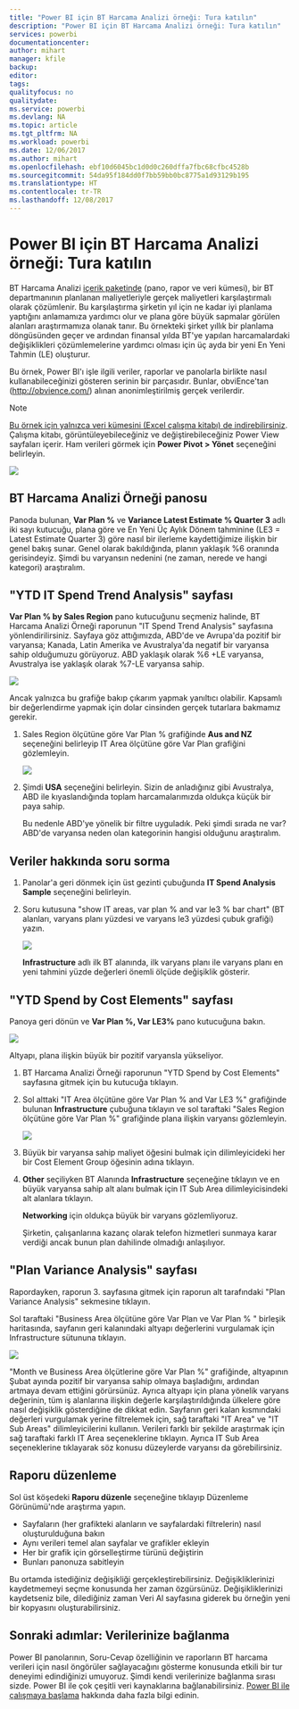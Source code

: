 ```yaml
---
title: "Power BI için BT Harcama Analizi örneği: Tura katılın"
description: "Power BI için BT Harcama Analizi örneği: Tura katılın"
services: powerbi
documentationcenter: 
author: mihart
manager: kfile
backup: 
editor: 
tags: 
qualityfocus: no
qualitydate: 
ms.service: powerbi
ms.devlang: NA
ms.topic: article
ms.tgt_pltfrm: NA
ms.workload: powerbi
ms.date: 12/06/2017
ms.author: mihart
ms.openlocfilehash: ebf10d6045bc1d0d0c260dffa7fbc68cfbc4528b
ms.sourcegitcommit: 54da95f184dd0f7bb59bb0bc8775a1d93129b195
ms.translationtype: HT
ms.contentlocale: tr-TR
ms.lasthandoff: 12/08/2017
---
```

# <a name="it-spend-analysis-sample-for-power-bi-take-a-tour"></a>Power BI için BT Harcama Analizi örneği: Tura katılın
BT Harcama Analizi [içerik paketinde](service-organizational-content-pack-introduction.md) (pano, rapor ve veri kümesi), bir BT departmanının planlanan maliyetleriyle gerçek maliyetleri karşılaştırmalı olarak çözümlenir. Bu karşılaştırma şirketin yıl için ne kadar iyi planlama yaptığını anlamamıza yardımcı olur ve plana göre büyük sapmalar görülen alanları araştırmamıza olanak tanır. Bu örnekteki şirket yıllık bir planlama döngüsünden geçer ve ardından finansal yılda BT'ye yapılan harcamalardaki değişiklikleri çözümlemelerine yardımcı olması için üç ayda bir yeni En Yeni Tahmin (LE) oluşturur.

Bu örnek, Power BI'ı işle ilgili veriler, raporlar ve panolarla birlikte nasıl kullanabileceğinizi gösteren serinin bir parçasıdır. Bunlar, obviEnce'tan (<http://obvience.com/>) alınan anonimleştirilmiş gerçek verilerdir.

>[!Note] 
[Bu örnek için yalnızca veri kümesini (Excel çalışma kitabı) de indirebilirsiniz](http://go.microsoft.com/fwlink/?LinkId=529783). Çalışma kitabı, görüntüleyebileceğiniz ve değiştirebileceğiniz Power View sayfaları içerir. Ham verileri görmek için **Power Pivot > Yönet** seçeneğini belirleyin.

![](media/sample-it-spend/it1.png)

## <a name="the-it-spend-analysis-sample-dashboard"></a>BT Harcama Analizi Örneği panosu
Panoda bulunan, **Var Plan %** ve **Variance Latest Estimate % Quarter 3** adlı iki sayı kutucuğu, plana göre ve En Yeni Üç Aylık Dönem tahminine (LE3 = Latest Estimate Quarter 3) göre nasıl bir ilerleme kaydettiğimize ilişkin bir genel bakış sunar. Genel olarak bakıldığında, planın yaklaşık %6 oranında gerisindeyiz. Şimdi bu varyansın nedenini (ne zaman, nerede ve hangi kategori) araştıralım.

## <a name="ytd-it-spend-trend-analysis-page"></a>"YTD IT Spend Trend Analysis" sayfası
**Var Plan % by Sales Region** pano kutucuğunu seçmeniz halinde, BT Harcama Analizi Örneği raporunun "IT Spend Trend Analysis" sayfasına yönlendirilirsiniz. Sayfaya göz attığımızda, ABD'de ve Avrupa'da pozitif bir varyansa; Kanada, Latin Amerika ve Avustralya'da negatif bir varyansa sahip olduğumuzu görüyoruz. ABD yaklaşık olarak %6 +LE varyansa, Avustralya ise yaklaşık olarak %7-LE varyansa sahip.

![](media/sample-it-spend/it2.png)

Ancak yalnızca bu grafiğe bakıp çıkarım yapmak yanıltıcı olabilir. Kapsamlı bir değerlendirme yapmak için dolar cinsinden gerçek tutarlara bakmamız gerekir.

1. Sales Region ölçütüne göre Var Plan % grafiğinde **Aus and NZ** seçeneğini belirleyip IT Area ölçütüne göre Var Plan grafiğini gözlemleyin. 
   
   ![](media/sample-it-spend/it3.png)
2. Şimdi **USA** seçeneğini belirleyin. Sizin de anladığınız gibi Avustralya, ABD ile kıyaslandığında toplam harcamalarımızda oldukça küçük bir paya sahip.
   
    Bu nedenle ABD'ye yönelik bir filtre uyguladık. Peki şimdi sırada ne var? ABD'de varyansa neden olan kategorinin hangisi olduğunu araştıralım.

## <a name="ask-questions-of-the-data"></a>Veriler hakkında soru sorma
1. Panolar'a geri dönmek için üst gezinti çubuğunda **IT Spend Analysis Sample** seçeneğini belirleyin.
2. Soru kutusuna "show IT areas, var plan % and var le3 % bar chart" (BT alanları, varyans planı yüzdesi ve varyans le3 yüzdesi çubuk grafiği) yazın.
   
   ![](media/sample-it-spend/it4.png) 
   
   **Infrastructure** adlı ilk BT alanında, ilk varyans planı ile varyans planı en yeni tahmini yüzde değerleri önemli ölçüde değişiklik gösterir.

## <a name="ytd-spend-by-cost-elements-page"></a>"YTD Spend by Cost Elements" sayfası
Panoya geri dönün ve **Var Plan %, Var LE3%** pano kutucuğuna bakın.

![](media/sample-it-spend/it5.png)

Altyapı, plana ilişkin büyük bir pozitif varyansla yükseliyor.

1. BT Harcama Analizi Örneği raporunun "YTD Spend by Cost Elements" sayfasına gitmek için bu kutucuğa tıklayın.
2. Sol alttaki "IT Area ölçütüne göre Var Plan % and Var LE3 %" grafiğinde bulunan **Infrastructure** çubuğuna tıklayın ve sol taraftaki "Sales Region ölçütüne göre Var Plan %" grafiğinde plana ilişkin varyansı gözlemleyin.
   
    ![](media/sample-it-spend/it6.png)
3. Büyük bir varyansa sahip maliyet öğesini bulmak için dilimleyicideki her bir Cost Element Group öğesinin adına tıklayın.
4. **Other** seçiliyken BT Alanında **Infrastructure** seçeneğine tıklayın ve en büyük varyansa sahip alt alanı bulmak için IT Sub Area dilimleyicisindeki alt alanlara tıklayın.  
   
   **Networking** için oldukça büyük bir varyans gözlemliyoruz.
   
   Şirketin, çalışanlarına kazanç olarak telefon hizmetleri sunmaya karar verdiği ancak bunun plan dahilinde olmadığı anlaşılıyor. 

## <a name="plan-variance-analysis-page"></a>"Plan Variance Analysis" sayfası
Rapordayken, raporun 3. sayfasına gitmek için raporun alt tarafındaki "Plan Variance Analysis" sekmesine tıklayın.

Sol taraftaki "Business Area ölçütüne göre Var Plan ve Var Plan % " birleşik haritasında, sayfanın geri kalanındaki altyapı değerlerini vurgulamak için Infrastructure sütununa tıklayın.

![](media/sample-it-spend/it7.png)

"Month ve Business Area ölçütlerine göre Var Plan %" grafiğinde, altyapının Şubat ayında pozitif bir varyansa sahip olmaya başladığını, ardından artmaya devam ettiğini görürsünüz. Ayrıca altyapı için plana yönelik varyans değerinin, tüm iş alanlarına ilişkin değerle karşılaştırıldığında ülkelere göre nasıl değişiklik gösterdiğine de dikkat edin. Sayfanın geri kalan kısmındaki değerleri vurgulamak yerine filtrelemek için, sağ taraftaki "IT Area" ve "IT Sub Areas" dilimleyicilerini kullanın. Verileri farklı bir şekilde araştırmak için sağ taraftaki farklı IT Area seçeneklerine tıklayın. Ayrıca IT Sub Area seçeneklerine tıklayarak söz konusu düzeylerde varyansı da görebilirsiniz.

## <a name="edit-the-report"></a>Raporu düzenleme
Sol üst köşedeki **Raporu düzenle** seçeneğine tıklayıp Düzenleme Görünümü'nde araştırma yapın.

* Sayfaların (her grafikteki alanların ve sayfalardaki filtrelerin) nasıl oluşturulduğuna bakın
* Aynı verileri temel alan sayfalar ve grafikler ekleyin
* Her bir grafik için görselleştirme türünü değiştirin
* Bunları panonuza sabitleyin

Bu ortamda istediğiniz değişikliği gerçekleştirebilirsiniz. Değişikliklerinizi kaydetmemeyi seçme konusunda her zaman özgürsünüz. Değişikliklerinizi kaydetseniz bile, dilediğiniz zaman Veri Al sayfasına giderek bu örneğin yeni bir kopyasını oluşturabilirsiniz.

## <a name="next-steps-connect-to-your-data"></a>Sonraki adımlar: Verilerinize bağlanma
Power BI panolarının, Soru-Cevap özelliğinin ve raporların BT harcama verileri için nasıl öngörüler sağlayacağını gösterme konusunda etkili bir tur deneyimi edindiğinizi umuyoruz. Şimdi kendi verilerinize bağlanma sırası sizde. Power BI ile çok çeşitli veri kaynaklarına bağlanabilirsiniz. [Power BI ile çalışmaya başlama](service-get-started.md) hakkında daha fazla bilgi edinin.

